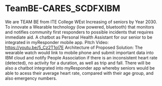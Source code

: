 # TeamBE-CARES_SCDFXIBM
We are TEAM BE from ITE College WEst 
Increasing of seniors by Year 2030. To innovate a Wearable technology (low powered, bluetooth) that monitors and notifies community first responders to possible incidents that requires immediate aid. 
A chatbot as Personal Health Assistant for our senior to be integrated in myResponder mobile app.
Pitch Video: https://youtu.be/5_Cz2T1ol7E
Architecture of Proposed Solution: The wearable watch would link to mobile phone and submit important data into IBM cloud and notify People Association if there is an inconsistent heart rate (detected), no activity for a duration, as well as trip and fall. 
There will be also a chatbot integrated into myResponder app whereby seniors would be able to acess their average heart rate, compared with their age group, and also emergency numbers. 
